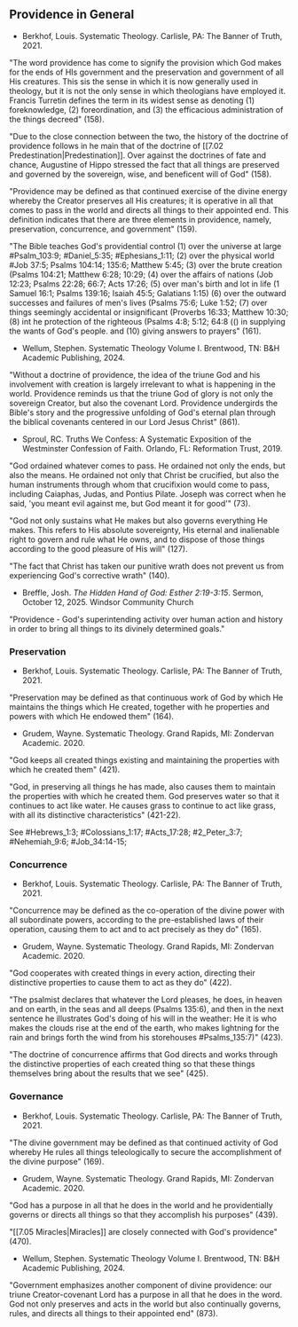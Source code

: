 ## Providence in General

- Berkhof, Louis. Systematic Theology. Carlisle, PA: The Banner of Truth, 2021.

"The word providence has come to signify the provision which God makes for the ends of HIs government and the preservation and government of all His creatures. This sis the sense in which it is now generally used in theology, but it is not the only sense in which theologians have employed it. Francis Turretin defines the term in its widest sense as denoting (1) foreknowledge, (2) foreordination, and (3) the efficacious administration of the things decreed" (158).

"Due to the close connection between the two, the history of the doctrine of providence follows in he main that of the doctrine of [[7.02 Predestination|Predestination]]. Over against the doctrines of fate and chance, Augustine of Hippo stressed the fact that all things are preserved and governed by the sovereign, wise, and beneficent will of God" (158).

"Providence may be defined as that continued exercise of the divine energy whereby the Creator preserves all His creatures; it is operative in all that comes to pass in the world and directs all things to their appointed end. This definition indicates that there are three elements in providence, namely, preservation, concurrence, and government" (159).

"The Bible teaches God's providential control (1) over the universe at large #Psalm_103:9; #Daniel_5:35; #Ephesians_1:11; (2) over the physical world #Job 37:5; Psalms 104:14; 135:6; Matthew 5:45; (3) over the brute creation (Psalms 104:21; Matthew 6:28; 10:29; (4) over the affairs of nations (Job 12:23; Psalms 22:28; 66:7; Acts 17:26; (5) over man's birth and lot in life (1 Samuel 16:1; Psalms 139:16; Isaiah 45:5; Galatians 1:15) (6) over the outward successes and failures of men's lives (Psalms 75:6; Luke 1:52; (7) over things seemingly accidental or insignificant (Proverbs 16:33; Matthew 10:30; (8) int he protection of the righteous (Psalms 4:8; 5:12; 64:8 (() in supplying the wants of God's people. and (10) giving answers to prayers" (161).

- Wellum, Stephen. Systematic Theology Volume I. Brentwood, TN: B&H Academic Publishing, 2024.

"Without a doctrine of providence, the idea of the triune God and his involvement with creation is largely irrelevant to what is happening in the world. Providence reminds us that the triune God of glory is not only the sovereign Creator, but also the covenant Lord. Providence undergirds the Bible's story and the progressive unfolding of God's eternal plan through the biblical covenants centered in our Lord Jesus Christ" (861).

- Sproul, RC. Truths We Confess: A Systematic Exposition of the Westminster Confession of Faith. Orlando, FL: Reformation Trust, 2019.

"God ordained whatever comes to pass. He ordained not only the ends, but also the means. He ordained not only that Christ be crucified, but also the human instruments through whom that crucifixion would come to pass, including Caiaphas, Judas, and Pontius Pilate. Joseph was correct when he said, 'you meant evil against me, but God meant it for good'" (73).

"God not only sustains what He makes but also governs everything He makes. This refers to His absolute sovereignty, His eternal and inalienable right to govern and rule what He owns, and to dispose of those things according to the good pleasure of His will" (127).

"The fact that Christ has taken our punitive wrath does not prevent us from experiencing God's corrective wrath" (140).

- Breffle, Josh. *The Hidden Hand of God: Esther 2:19-3:15*. Sermon, October 12, 2025. Windsor Community Church

"Providence - God's superintending activity over human action and history in order to bring all things to its divinely determined goals."
### Preservation

- Berkhof, Louis. Systematic Theology. Carlisle, PA: The Banner of Truth, 2021.

"Preservation may be defined as that continuous work of God by which He maintains the things which He created, together with he properties and powers with which He endowed them" (164).

- Grudem, Wayne. Systematic Theology. Grand Rapids, MI: Zondervan Academic. 2020.

"God keeps all created things existing and maintaining the properties with which he created them" (421).

"God, in preserving all things he has made, also causes them to maintain the properties with which he created them. God preserves water so that it continues to act like water. He causes grass to continue to act like grass, with all its distinctive characteristics" (421-22).

See #Hebrews_1:3; #Colossians_1:17; #Acts_17:28; #2_Peter_3:7; #Nehemiah_9:6; #Job_34:14-15;

### Concurrence

- Berkhof, Louis. Systematic Theology. Carlisle, PA: The Banner of Truth, 2021.

"Concurrence may be defined as the co-operation of the divine power with all subordinate powers, according to the pre-established laws of their operation, causing them to act and to act precisely as they do" (165).

- Grudem, Wayne. Systematic Theology. Grand Rapids, MI: Zondervan Academic. 2020.

"God cooperates with created things in every action, directing their distinctive properties to cause them to act as they do" (422).

"The psalmist declares that whatever the Lord pleases, he does, in heaven and on earth, in the seas and all deeps (Psalms 135:6), and then in the next sentence he illustrates God's doing of his will in the weather: He it is who makes the clouds rise at the end of the earth, who makes lightning for the rain and brings forth the wind from his storehouses #Psalms_135:7)" (423).

"The doctrine of concurrence affirms that God directs and works through the distinctive properties of each created thing so that these things themselves bring about the results that we see" (425).

### Governance

- Berkhof, Louis. Systematic Theology. Carlisle, PA: The Banner of Truth, 2021.

"The divine government may be defined as that continued activity of God whereby He rules all things teleologically to secure the accomplishment of the divine purpose" (169).

- Grudem, Wayne. Systematic Theology. Grand Rapids, MI: Zondervan Academic. 2020.

"God has a purpose in all that he does in the world and he providentially governs or directs all things so that they accomplish his purposes" (439).

"[[7.05 Miracles|Miracles]] are closely connected with God's providence" (470).

- Wellum, Stephen. Systematic Theology Volume I. Brentwood, TN: B&H Academic Publishing, 2024.

"Government emphasizes another component of divine providence: our triune Creator-covenant Lord has a purpose in all that he does in the word. God not only preserves and acts in the world but also continually governs, rules, and directs all things to their appointed end" (873).